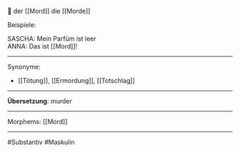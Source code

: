 🔵 der [[Mord]]
die [[Morde]]

Beispiele:

SASCHA: Mein Parfüm ist leer  
ANNA: Das ist [[Mord]]!  

---
Synonyme:
- [[Tötung]], [[Ermordung]], [[Totschlag]]

---
**Übersetzung**: murder

---
Morphems:
[[Mord]]

---
#Substantiv #Maskulin